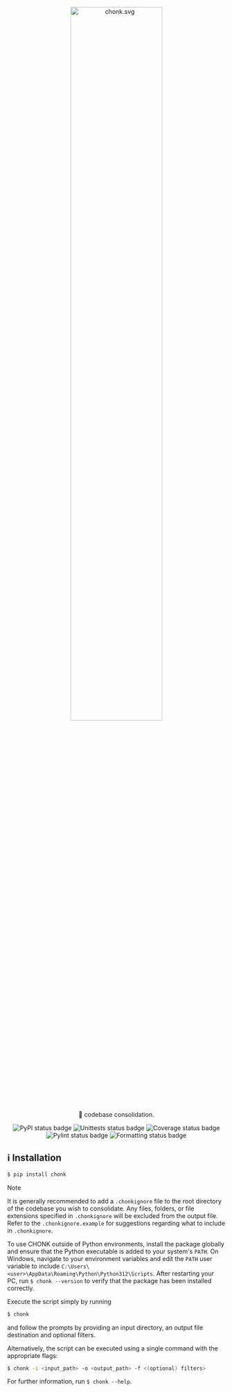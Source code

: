 <div align="center">

<img width="65%" src="https://raw.githubusercontent.com/OLILHR/chonk/main/chonk.svg" alt="chonk.svg"><br>

<p>🧊 codebase consolidation.</p>

![PyPI status badge](https://img.shields.io/pypi/v/chonk?labelColor=30363D&color=fccccc)
![Unittests status badge](https://github.com/OLILHR/chonk/workflows/Unittests/badge.svg)
![Coverage status badge](https://github.com/OLILHR/chonk/workflows/Coverage/badge.svg)
![Pylint status badge](https://github.com/OLILHR/chonk/workflows/Linting/badge.svg)
![Formatting status badge](https://github.com/OLILHR/chonk/workflows/Formatting/badge.svg)

</div>

## ℹ️ Installation

```sh
$ pip install chonk
```

> [!NOTE]
> It is generally recommended to add a `.chonkignore` file to the root directory of the codebase you wish to consolidate.
> Any files, folders, or file extensions specified in `.chonkignore` will be excluded from the output file.
> Refer to the `.chonkignore.example` for suggestions regarding what to include in `.chonkignore`.

To use CHONK outside of Python environments, install the package globally and ensure that the Python
executable is added to your system's `PATH`. On Windows, navigate to your environment variables and edit the `PATH`
user variable to include `C:\Users\<user>\AppData\Roaming\Python\Python312\Scripts`. After restarting your PC, run
`$ chonk --version` to verify that the package has been installed correctly.

Execute the script simply by running

```sh
$ chonk
```

and follow the prompts by providing an input directory, an output file destination and optional filters.

Alternatively, the script can be executed using a single command with the appropriate flags:  

```sh
$ chonk -i <input_path> -o <output_path> -f <(optional) filters>
```

For further information, run `$ chonk --help`.
